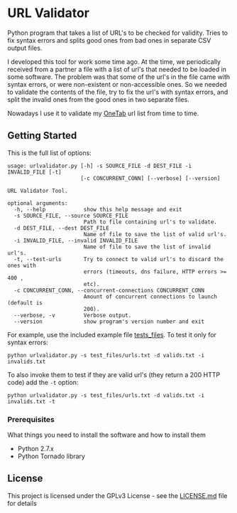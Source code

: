 # URL Validator

Python program that takes a list of URL's to be checked for validity. Tries 
to fix syntax errors and splits good ones from bad ones in separate CSV output 
files.

I developed this tool for work some time ago. At the time, we periodically
received from a partner a file with a list of url's that needed to be
loaded in some software. The problem was that some of the url's in the file
came with syntax errors, or were non-existent or non-accessible ones. So we 
needed to validate the contents of the file, try to fix the url's with syntax 
errors, and split the invalid ones from the good ones in two separate files.

Nowadays I use it to validate my [OneTab](https://www.one-tab.com/) url list
from time to time.

## Getting Started

This is the full list of options:


```
usage: urlvalidator.py [-h] -s SOURCE_FILE -d DEST_FILE -i INVALID_FILE [-t]
                       [-c CONCURRENT_CONN] [--verbose] [--version]

URL Validator Tool.

optional arguments:
  -h, --help            show this help message and exit
  -s SOURCE_FILE, --source SOURCE_FILE
                        Path to file containing url's to validate.
  -d DEST_FILE, --dest DEST_FILE
                        Name of file to save the list of valid url's.
  -i INVALID_FILE, --invalid INVALID_FILE
                        Name of file to save the list of invalid url's.
  -t, --test-urls       Try to connect to valid url's to discard the ones with
                        errors (timeouts, dns failure, HTTP errors >= 400 ,
                        etc).
  -c CONCURRENT_CONN, --concurrent-connections CONCURRENT_CONN
                        Amount of concurrent connections to launch (default is
                        200).
  --verbose, -v         Verbose output.
  --version             show program's version number and exit
```

For example, use the included example file [tests_files](test_files/urls.txt). To test it only for syntax errors:

```
python urlvalidator.py -s test_files/urls.txt -d valids.txt -i invalids.txt
```

To also invoke them to test if they are valid url's (they return a 200 HTTP code) add the `-t` option:

```
python urlvalidator.py -s test_files/urls.txt -d valids.txt -i invalids.txt -t
```

### Prerequisites

What things you need to install the software and how to install them

- Python 2.7.x
- Python Tornado library

## License

This project is licensed under the GPLv3 License - see the [LICENSE.md](LICENSE.md) file for details
